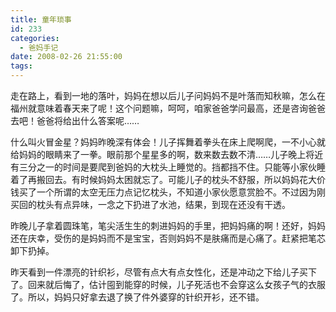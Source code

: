 ```yaml
---
title: 童年琐事
id: 233
categories:
  - 爸妈手记
date: 2008-02-26 21:55:00
tags:
---
```


走在路上，看到一地的落叶，妈妈在想以后儿子问妈妈不是叶落而知秋嘛，怎么在福州就意味着春天来了呢！这个问题嘛，呵呵，咱家爸爸学问最高，还是咨询爸爸去吧！爸爸将给出什么答案呢……

<div class="item-body">
<div class="item-content">

什么叫火冒金星？妈妈昨晚深有体会！儿子挥舞着拳头在床上爬啊爬，一不小心就给妈妈的眼睛来了一拳。眼前那个星星多的啊，数来数去数不清……儿子晚上将近有三分之一的时间是要爬到爸妈的大枕头上睡觉的。挡都挡不住。只能等小家伙睡着了再搬回去。有时候妈妈太困就忘了。可能儿子的枕头不舒服，所以妈妈花大价钱买了一个所谓的太空无压力点记忆枕头，不知道小家伙愿意赏脸不。不过因为刚买回的枕头有点异味，一念之下扔进了水池，结果，到现在还没有干透。

昨晚儿子拿着圆珠笔，笔尖活生生的刺进妈妈的手里，把妈妈痛的啊！还好，妈妈还在庆幸，受伤的是妈妈而不是宝宝，否则妈妈不是肤痛而是心痛了。赶紧把笔芯卸下扔掉。

昨天看到一件漂亮的针织衫，尽管有点大有点女性化，还是冲动之下给儿子买下了。回来就后悔了，估计囤到能穿的时候，儿子死活也不会穿这么女孩子气的衣服了。所以，妈妈只好拿去退了换了件外婆穿的针织开衫，还不错。

</div>
</div>